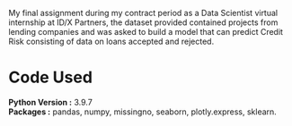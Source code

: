 My final assignment during my contract period as a Data Scientist virtual internship at ID/X Partners, the dataset provided contained projects from lending companies and was asked to build a model that can predict Credit Risk consisting of data on loans accepted and rejected.

# Code Used
**Python Version :** 3.9.7
<br>
**Packages :** pandas, numpy, missingno, seaborn, plotly.express, sklearn.
